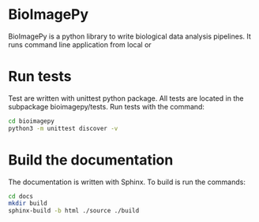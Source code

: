# BioImagePy

BioImagePy is a python library to write biological data analysis pipelines.
It runs command line application from local or

# Run tests

Test are written with unittest python package. All tests are located in the subpackage bioimagepy/tests.
Run tests with the command:
```bash
cd bioimagepy
python3 -m unittest discover -v
```

# Build the documentation

The documentation is written with Sphinx. To build is run the commands:
```bash
cd docs
mkdir build
sphinx-build -b html ./source ./build
```